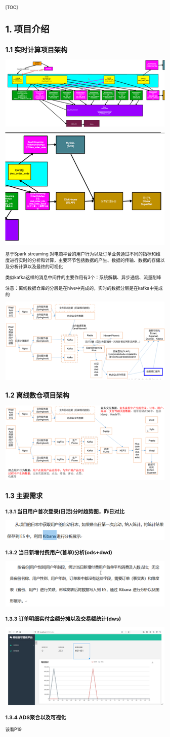 [TOC]

# 1. 项目介绍

## 1.1 实时计算项目架构

![image-20210430095158875](images/image-20210430095158875.png)

![image-20210430095227879](images/image-20210430095227879.png)

基于Spark streaming 对电商平台的用户行为以及订单业务通过不同的指标和维度进行实时的分析和计算，主要环节包括数据的产生、数据的传输、数据的存储以及分析计算以及最终的可视化





类似kafka这样的消息中间件的主要作用有3个：系统解耦、异步通信、流量削峰





注意：离线数据仓库的分层是在hive中完成的，实时的数据分层是在kafka中完成的

![image-20210430102638283](images/image-20210430102638283.png)





## 1.2 离线数仓项目架构

![image-20210430101057950](images/image-20210430101057950.png)





## 1.3 主要需求

### 1.3.1 当日用户首次登录(日活)分时趋势图，昨日对比

![image-20210430102800373](images/image-20210430102800373.png)



### 1.3.2 当日新增付费用户(首单)分析(ods+dwd)

![image-20210430102911096](images/image-20210430102911096.png)



### 1.3.3 订单明细实付金额分摊以及交易额统计(dws)

![image-20210430103203116](images/image-20210430103203116.png)



### 1.3.4 ADS聚合以及可视化







该看P19